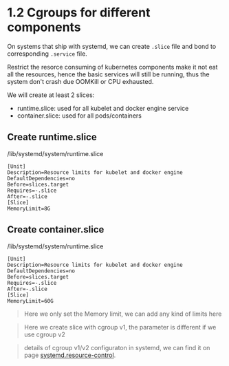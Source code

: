 # 1.2 Cgroups for different components

On systems that ship with systemd, we can create `.slice` file and bond to corresponding `.service` file.

Restrict the resorce consuming of kubernetes components make it not eat all the resources, hence  the   basic services will still be running, thus the system don't crash due OOMKill or CPU exhausted.

We will create at least 2 slices:
- runtime.slice: used for all kubelet and docker engine service 
- container.slice: used for all pods/containers

## Create runtime.slice

/lib/systemd/system/runtime.slice
```
[Unit]
Description=Resource limits for kubelet and docker engine
DefaultDependencies=no
Before=slices.target
Requires=-.slice
After=-.slice
[Slice]
MemoryLimit=8G
```

## Create container.slice

/lib/systemd/system/runtime.slice
```
[Unit]
Description=Resource limits for kubelet and docker engine
DefaultDependencies=no
Before=slices.target
Requires=-.slice
After=-.slice
[Slice]
MemoryLimit=60G
```

> Here we only set the Memory limit, we can add any kind of limits here

> Here we create slice with cgroup v1, the parameter is different if we use cgroup v2 

> details of cgroup v1/v2 configuraton in systemd, we can find it on page [systemd.resource-control](https://www.freedesktop.org/software/systemd/man/systemd.resource-control.html).